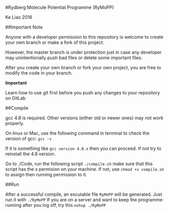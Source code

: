 #Rydberg Molecule Potential Programme (RyMoPP)


Ke Liao 2016


##Important Note


Anyone with a developer permission to this 
repository is welcome to create your own 
branch or make a fork of this project. 


However, the master branch is under protection
just in case any developer may unintentionally
push bad files or delete
some important files. 


After you create your own branch or fork 
your own project, you are free to modify
the code in your branch. 


**Important**


Learn how to use git first before you
push any changes to your repository on GitLab


##Compile


gcc 4.8 is required. Other versions (either
old or newer ones) may not work properly.


On linux or Mac, use the following command
 in terminal to check the version of gcc:
   `gcc -v`


If it is something like 
  `gcc version 4.8.x`
then you can proceed. If not try to reinstall
the 4.8 version.


Go to ./Code, run the following script
  `./compile.sh`
make sure that this script has the x permision
on your machine. If not, use
  `chmod +x compile.sh`
to assign then running permission to it.


##Run


After a successful compile, an excutable file
  `RyMoPP`
will be generated. Just run it with
  `./RyMoPP`
If you are on a server and want to keep the
programme running after you log off, try this
  `nohup ./RyMoPP`
